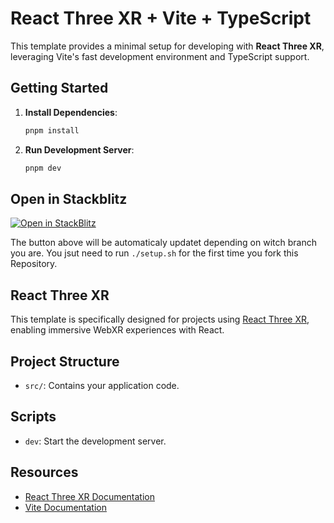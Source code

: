 # React Three XR + Vite + TypeScript

This template provides a minimal setup for developing with **React Three XR**, leveraging Vite's fast development environment and TypeScript support.

## Getting Started

1. **Install Dependencies**:

   ```bash
   pnpm install
   ```

2. **Run Development Server**:

   ```bash
   pnpm dev
   ```

## Open in Stackblitz

[![Open in StackBlitz](https://developer.stackblitz.com/img/open_in_stackblitz.svg)](https://stackblitz.com/github/WawasCode/DefaultReactXR/tree/xrlayer_bug)

The button above will be automaticaly updatet depending on witch branch you are.
You jsut need to run `./setup.sh` for the first time you fork this Repository.

## React Three XR

This template is specifically designed for projects using [React Three XR](https://github.com/pmndrs/xr), enabling immersive WebXR experiences with React.

## Project Structure

- `src/`: Contains your application code.

## Scripts

- `dev`: Start the development server.

## Resources

- [React Three XR Documentation](https://github.com/pmndrs/xr)
- [Vite Documentation](https://vitejs.dev/)
